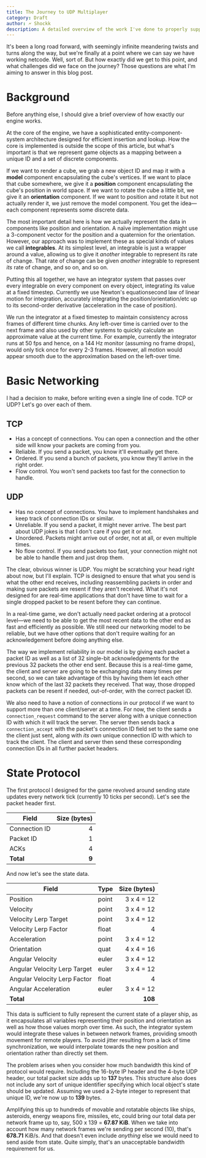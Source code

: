 ```yaml
---
title: The Journey to UDP Multiplayer
category: Draft
author: 🗲 Shockk
description: A detailed overview of the work I've done to properly support server/client networking.
---
```

It's been a long road forward, with seemingly infinite meandering twists and turns along the way, but we're finally at a point where we can say we have working netcode. Well, sort of. But how exactly did we get to this point, and what challenges did we face on the journey? Those questions are what I'm aiming to answer in this blog post.

# Background

Before anything else, I should give a brief overview of how exactly our engine works.

At the core of the engine, we have a sophisticated entity-component-system architecture designed for efficient insertion and lookup. How the core is implemented is outside the scope of this article, but what's important is that we represent game objects as a mapping between a unique ID and a set of discrete components.

If we want to render a cube, we grab a new object ID and map it with a __model__ component encapsulating the cube's vertices. If we want to place that cube somewhere, we give it a __position__ component encapsulating the cube's position in world space. If we want to rotate the cube a little bit, we give it an __orientation__ component. If we want to position and rotate it but not actually render it, we just remove the model component. You get the idea—each component represents some discrete data.

The most important detail here is how we actually represent the data in components like position and orientation. A naïve implementation might use a 3-component vector for the position and a quaternion for the orientation. However, our approach was to implement these as special kinds of values we call __integrables__. At its simplest level, an integrable is just a wrapper around a value, allowing us to give it _another_ integrable to represent its rate of change. That rate of change can be given _another_ integrable to represent _its_ rate of change, and so on, and so on.

Putting this all together, we have an integrator system that passes over every integrable on every component on every object, integrating its value at a fixed timestep. Currently we use Newton's equationsecond law of linear motion for integration, accurately integrating the position/orientation/etc up to its second-order derivative (acceleration in the case of position).

We run the integrator at a fixed timestep to maintain consistency across frames of different time chunks. Any left-over time is carried over to the next frame and also used by other systems to quickly calculate an approximate value at the current time. For example, currently the integrator runs at 50 fps and hence, on a 144 Hz monitor (assuming no frame drops), would only tick once for every 2-3 frames. However, all motion would appear smooth due to the approximation based on the left-over time.

# Basic Networking

I had a decision to make, before writing even a single line of code. TCP or UDP? Let's go over each of them.

## TCP

* Has a concept of connections. You can open a connection and the other side will know your packets are coming from you.
* Reliable. If you send a packet, you know it'll eventually get there.
* Ordered. If you send a bunch of packets, you know they'll arrive in the right order.
* Flow control. You won't send packets too fast for the connection to handle.

## UDP

* Has no concept of connections. You have to implement handshakes and keep track of connection IDs or similar.
* Unreliable. If you send a packet, it might never arrive. The best part about UDP jokes is that I don't care if you get it or not.
* Unordered. Packets might arrive out of order, not at all, or even multiple times.
* No flow control. If you send packets too fast, your connection might not be able to handle them and just drop them.

The clear, obvious winner is UDP. You might be scratching your head right about now, but I'll explain. TCP is designed to ensure that what you send is what the other end receives, including reassembling packets in order and making sure packets are resent if they aren't received. What it's not designed for are real-time applications that don't have time to wait for a single dropped packet to be resent before they can continue.

In a real-time game, we don't actually need packet ordering at a protocol level—we need to be able to get the most recent data to the other end as fast and efficiently as possible. We still need our networking model to be reliable, but we have other options that don't require waiting for an acknowledgement before doing anything else.

The way we implement reliability in our model is by giving each packet a packet ID as well as a list of 32 single-bit acknowledgements for the previous 32 packets the other end sent. Because this is a real-time game, the client and server are going to be exchanging data many times per second, so we can take advantage of this by having them let each other know which of the last 32 packets they received. That way, those dropped packets can be resent if needed, out-of-order, with the correct packet ID.

We also need to have a notion of connections in our protocol if we want to support more than one client/server at a time. For now, the client sends a `connection_request` command to the server along with a unique connection ID with which it will track the server. The server then sends back a `connection_accept` with the packet's connection ID field set to the same one the client just sent, along with _its own_ unique connection ID with which to track the client. The client and server then send these corresponding connection IDs in all further packet headers.

# State Protocol

The first protocol I designed for the game revolved around sending state updates every network tick (currently 10 ticks per second). Let's see the packet header first.

| Field         | Size (bytes) |
| ------------- | ------------:|
| Connection ID |            4 |
| Packet ID     |            1 |
| ACKs          |            4 |
| __Total__     |        __9__ |

And now let's see the state data.

| Field                        | Type   | Size (bytes) |
| ---------------------------- | ------ | ------------:|
| Position                     | point  |   3 x 4 = 12 |
| Velocity                     | point  |   3 x 4 = 12 |
| Velocity Lerp Target         | point  |   3 x 4 = 12 |
| Velocity Lerp Factor         | float  |            4 |
| Acceleration                 | point  |   3 x 4 = 12 |
| Orientation                  | quat   |   4 x 4 = 16 |
| Angular Velocity             | euler  |   3 x 4 = 12 |
| Angular Velocity Lerp Target | euler  |   3 x 4 = 12 |
| Angular Velocity Lerp Factor | float  |            4 |
| Angular Acceleration         | euler  |   3 x 4 = 12 |
| __Total__                    |        |      __108__ |

This data is sufficient to fully represent the current state of a player ship, as it encapsulates all variables representing their position and orientation as well as how those values morph over time. As such, the integrator system would integrate these values in between network frames, providing smooth movement for remote players. To avoid jitter resulting from a lack of time synchronization, we would interpolate towards the new position and orientation rather than directly set them.

The problem arises when you consider how much bandwidth this kind of protocol would require. Including the 16-byte IP header and the 4-byte UDP header, our total packet size adds up to __137__ bytes. This structure also does not include any sort of unique identifier specifying which local object's state should be updated. Assuming we used a 2-byte integer to represent that unique ID, we're now up to __139__ bytes.

Amplifying this up to hundreds of movable and rotatable objects like ships, asteroids, energy weapons fire, missiles, etc, could bring our total data per network frame up to, say, 500 x 139 = __67.87 KiB__. When we take into account how many network frames we're sending per second (10), that's __678.71__ KiB/s. And that doesn't even include _anything_ else we would need to send aside from state. Quite simply, that's an unacceptable bandwidth requirement for us.

<!--stackedit_data:
eyJoaXN0b3J5IjpbMTQzNzI4MDUwMl19
-->
